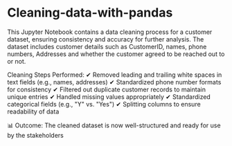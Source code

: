 # Cleaning-data-with-pandas
This Jupyter Notebook contains a data cleaning process for a customer dataset, ensuring consistency and accuracy for further analysis. The dataset includes customer details such as CustomerID, names, phone numbers, Addresses and whether the customer agreed to be reached out to or not.

 Cleaning Steps Performed:
✔ Removed leading and trailing white spaces in text fields (e.g., names, addresses)
✔ Standardized phone number formats for consistency
✔ Filtered out duplicate customer records to maintain unique entries
✔ Handled missing values appropriately
✔ Standardized categorical fields (e.g., "Y" vs. "Yes")
✔ Splitting columns to ensure readability of data

📊 Outcome:
The cleaned dataset is now well-structured and ready for use by the stakeholders
